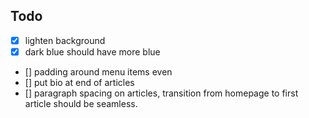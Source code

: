 ## Todo
- [x] lighten background
- [x] dark blue should have more blue 
- [] padding around menu items even 
- [] put bio at end of articles
- [] paragraph spacing on articles, transition from homepage to first article should be seamless.